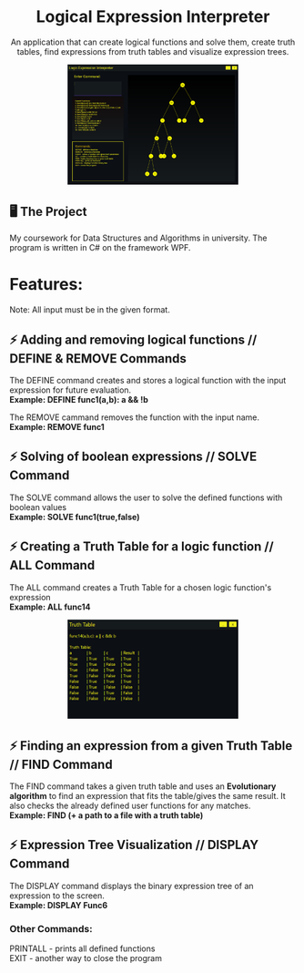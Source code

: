 <h1 align="center">Logical Expression Interpreter</h1>
<p align="center">
    An application that can create logical functions and solve them, create truth tables, find expressions from truth tables and visualize expression trees.
</p>
<p align="center">
  <img
    src="GDI/ProjectScreenshots/main.png"
    style="display: inline-block; margin: 0 auto; max-width: 300px">
</p>

## 🖥️ The Project
My coursework for Data Structures and Algorithms in university. 
The program is written in C# on the framework WPF.

# Features: 
Note: All input must be in the given format.
## ⚡ Adding and removing logical functions // DEFINE & REMOVE Commands
The DEFINE command creates and stores a logical function with the input expression for future evaluation.<br>
**Example: DEFINE func1(a,b): a && !b**

The REMOVE cammand removes the function with the input name.<br>
**Example: REMOVE func1**

## ⚡ Solving of boolean expressions // SOLVE Command
The SOLVE command allows the user to solve the defined functions with boolean values<br>
**Example: SOLVE func1(true,false)** <br>

## ⚡ Creating a Truth Table for a logic function // ALL Command
The ALL command creates a Truth Table for a chosen logic function's expression <br>
**Example: ALL func14** 
<p align="center">
  <img
    src="GDI/ProjectScreenshots/truthTable.png"
    style="display: inline-block; margin: 0 auto; max-width: 300px">
</p>

## ⚡ Finding an expression from a given Truth Table // FIND Command
The FIND command takes a given truth table and uses an **Evolutionary algorithm** to find an expression that fits the table/gives the same result. 
It also checks the already defined user functions for any matches. <br>
**Example: FIND (+ a path to a file with a truth table)**

## ⚡ Expression Tree Visualization // DISPLAY Command
The DISPLAY command displays the binary expression tree of an expression to the screen. <br>
**Example: DISPLAY Func6**

### Other Commands:
PRINTALL - prints all defined functions <br>
EXIT - another way to close the program
